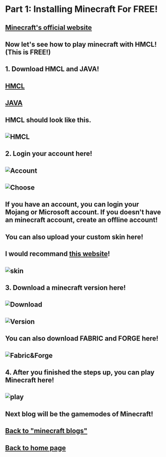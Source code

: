 # Part 1: Installing Minecraft For FREE!
## [Minecraft's official website](https://www.minecraft.net/en-us)
## Now let's see how to play minecraft with HMCL! (This is FREE!)

## 1. Download HMCL and JAVA!
## [HMCL](https://www.mediafire.com/file/srnkklxkzcht480/HMCL-3.5.3.exe/file) 
## [JAVA](https://www.oracle.com/java/technologies/javase/jdk18-archive-downloads.html)
## HMCL should look like this. 
## ![HMCL](https://henrypersonalweb.github.io/pictures/hmcl.png)

## 2. Login your account here!
## ![Account](https://henrypersonalweb.github.io/pictures/account.png)
## ![Choose](https://henrypersonalweb.github.io/pictures/accounts.png)

## If you have an account, you can login your Mojang or Microsoft account. If you doesn't have an minecraft account, create an offline account!

## You can also upload your custom skin here!
## I would recommand [this website](https://namemc.com/)!
## ![skin](https://henrypersonalweb.github.io/pictures/skin.png)


## 3. Download a minecraft version here!
## ![Download](https://henrypersonalweb.github.io/pictures/download.png)
## ![Version](https://henrypersonalweb.github.io/pictures/versions.png)
## You can also download FABRIC and FORGE here!
## ![Fabric&Forge](https://henrypersonalweb.github.io/pictures/fabrics.png)

## 4. After you finished the steps up, you can play Minecraft here! 
## ![play](https://henrypersonalweb.github.io/pictures/play.png)
## Next blog will be the gamemodes of Minecraft!
## [Back to "minecraft blogs"](https://henrypersonalweb.github.io/blog/minecraft/)
## [Back to home page](https://henrypersonalweb.github.io/home/)

